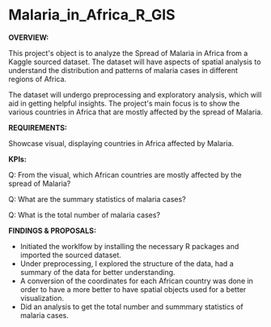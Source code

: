 # Malaria_in_Africa_R_GIS

**OVERVIEW:**

This project's object is to analyze the Spread of Malaria in Africa from a Kaggle sourced dataset. The dataset will have aspects of spatial analysis to understand the distribution and patterns of malaria cases in different regions of Africa.

The dataset will undergo preprocessing and exploratory analysis, which will aid in getting helpful insights. The project's main focus is to show the various countries in Africa that are mostly affected by the spread of Malaria. 

**REQUIREMENTS:**

Showcase visual, displaying countries in Africa affected by Malaria. 

**KPIs:**

Q: From the visual, which African countries are mostly affected by the spread of Malaria?

Q: What are the summary statistics of malaria cases?

Q: What is the total number of malaria cases?

**FINDINGS & PROPOSALS:**

- Initiated the worklfow by installing the necessary R packages and imported the sourced dataset.
- Under preprocessing, I explored the structure of the data, had a summary of the data for better understanding.
- A conversion of the coordinates for each African country was done in order to have a more better to have spatial objects used for a better visualization.
- Did an analysis to get the total number and summmary statistics of malaria cases.








 
